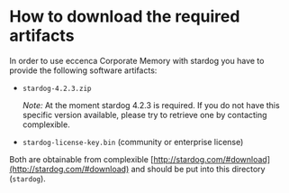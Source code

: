 # How to download the required artifacts

In order to use eccenca Corporate Memory with stardog you have to provide the following software artifacts:

-   `stardog-4.2.3.zip`

    *Note:* At the moment stardog 4.2.3 is required. If you do not have this specific version available, please try to retrieve one by contacting complexible.

-   `stardog-license-key.bin` (community or enterprise license)

Both are obtainable from complexible [http://stardog.com/#download](http://stardog.com/#download) and should be put into this directory (`stardog`).

